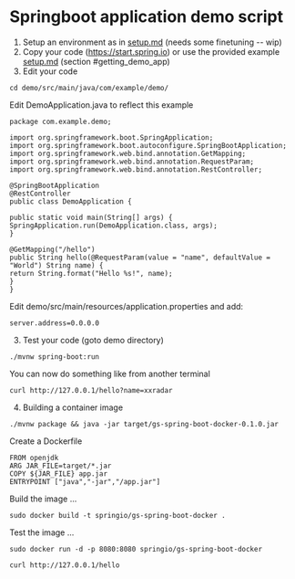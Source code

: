 # Springboot application demo script


1. Setup an environment as in [setup.md](setup.md) (needs some finetuning -- wip)
2. Copy your code (https://start.spring.io) or use the provided example [setup.md](setup.md) (section #getting_demo_app)
3. Edit your code
```
cd demo/src/main/java/com/example/demo/
```
Edit DemoApplication.java to reflect this example
```
package com.example.demo;

import org.springframework.boot.SpringApplication;
import org.springframework.boot.autoconfigure.SpringBootApplication;
import org.springframework.web.bind.annotation.GetMapping;
import org.springframework.web.bind.annotation.RequestParam;
import org.springframework.web.bind.annotation.RestController;

@SpringBootApplication
@RestController
public class DemoApplication {

public static void main(String[] args) {
SpringApplication.run(DemoApplication.class, args);
}

@GetMapping("/hello")
public String hello(@RequestParam(value = "name", defaultValue = "World") String name) {
return String.format("Hello %s!", name);
}
}
```
Edit demo/src/main/resources/application.properties and add: 
```
server.address=0.0.0.0
```
3. Test your code (goto demo directory)
```
./mvnw spring-boot:run
```
You can now do something like from another terminal
```
curl http://127.0.0.1/hello?name=xxradar
```
4. Building a container image
```
./mvnw package && java -jar target/gs-spring-boot-docker-0.1.0.jar
```
Create a Dockerfile
```
FROM openjdk
ARG JAR_FILE=target/*.jar
COPY ${JAR_FILE} app.jar
ENTRYPOINT ["java","-jar","/app.jar"]
```
Build the image ...
```
sudo docker build -t springio/gs-spring-boot-docker .
```
Test the image ...
```
sudo docker run -d -p 8080:8080 springio/gs-spring-boot-docker
```
```
curl http://127.0.0.1/hello
```
